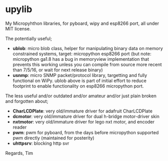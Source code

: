 # upylib
My Micropyhthon libraries, for pyboard, wipy and esp8266 port, all under MIT license.

The potentially useful;

- **ublob**: micro blob class, helper for manipulating binary data on memory constrained systems, target: micropython esp8266 port (but note: micropython ga1.8 has a bug in memoryview implementation that prevents this working unless you can compile from source more recent than 7/5/16, or wait for next release binary)
- **usnmp**: micro SNMP packet/protocol library, targetting and fully functional on WiPy.  ublob above is part of initial effort to reduce footprint to enable functionality on esp8266 micropython port.


The less useful and/or outdated and/or amateur and/or just plain broken and forgotten about;

- **CharLCDPlate**: very old/immature driver for adafruit CharLCDPlate
- **dcmotor**: very old/immature driver for dual h-bridge motor-driver skin
- **nxtmotor**: very old/immature driver for lego nxt motor, and encoder reader
- **pwm**: pwm for pyboard, from the days before micropython supported pwm directly (maintained for posterity)
- **uhttpsrv**: blocking http svr


Regards, Tim

